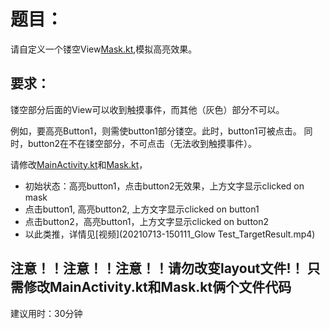 # 题目：
请自定义一个镂空View[Mask.kt](app/src/main/java/com/glow/test/Mask.kt),模拟高亮效果。


## 要求：
镂空部分后面的View可以收到触摸事件，而其他（灰色）部分不可以。

例如，要高亮Button1，则需使button1部分镂空。此时，button1可被点击。
同时，button2在不在镂空部分，不可点击（无法收到触摸事件）。

请修改[MainActivity.kt](app/src/main/java/com/glow/test/MainActivity.kt)和[Mask.kt](app/src/main/java/com/glow/test/Mask.kt)，
- 初始状态：高亮button1，点击button2无效果，上方文字显示clicked on mask
- 点击button1, 高亮button2, 上方文字显示clicked on button1
- 点击button2，高亮button1，上方文字显示clicked on button2
- 以此类推，详情见[视频](20210713-150111_Glow Test_TargetResult.mp4)
 
 
 **注意！！注意！！注意！！请勿改变layout文件!！**
 **只需修改MainActivity.kt和Mask.kt俩个文件代码**
---
 建议用时：30分钟